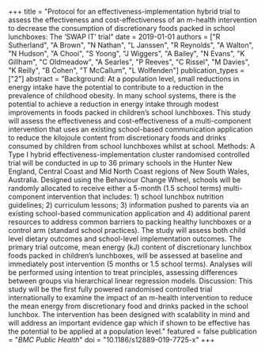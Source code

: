 +++
title = "Protocol for an effectiveness-implementation hybrid trial to assess the effectiveness and cost-effectiveness of an m-health intervention to decrease the consumption of discretionary foods packed in school lunchboxes: The ‘SWAP IT’ trial"
date = 2019-01-01
authors = ["R Sutherland", "A Brown", "N Nathan", "L Janssen", "R Reynolds", "A Walton", "N Hudson", "A Chooi", "S Yoong", "J Wiggers", "A Bailey", "N Evans", "K Gillham", "C Oldmeadow", "A Searles", "P Reeves", "C Rissel", "M Davies", "K Reilly", "B Cohen", "T McCallum", "L Wolfenden"]
publication_types = ["2"]
abstract = "Background: At a population level, small reductions in energy intake have the potential to contribute to a reduction in the prevalence of childhood obesity. In many school systems, there is the potential to achieve a reduction in energy intake through modest improvements in foods packed in children’s school lunchboxes. This study will assess the effectiveness and cost-effectiveness of a multi-component intervention that uses an existing school-based communication application to reduce the kilojoule content from discretionary foods and drinks consumed by children from school lunchboxes whilst at school. Methods: A Type I hybrid effectiveness-implementation cluster randomised controlled trial will be conducted in up to 36 primary schools in the Hunter New England, Central Coast and Mid North Coast regions of New South Wales, Australia. Designed using the Behaviour Change Wheel, schools will be randomly allocated to receive either a 5-month (1.5 school terms) multi-component intervention that includes: 1) school lunchbox nutrition guidelines; 2) curriculum lessons; 3) information pushed to parents via an existing school-based communication application and 4) additional parent resources to address common barriers to packing healthy lunchboxes or a control arm (standard school practices). The study will assess both child level dietary outcomes and school-level implementation outcomes. The primary trial outcome, mean energy (kJ) content of discretionary lunchbox foods packed in children’s lunchboxes, will be assessed at baseline and immediately post intervention (5 months or 1.5 school terms). Analyses will be performed using intention to treat principles, assessing differences between groups via hierarchical linear regression models. Discussion: This study will be the first fully powered randomised controlled trial internationally to examine the impact of an m-health intervention to reduce the mean energy from discretionary food and drinks packed in the school lunchbox. The intervention has been designed with scalability in mind and will address an important evidence gap which if shown to be effective has the potential to be applied at a population level."
featured = false
publication = "*BMC Public Health*"
doi = "10.1186/s12889-019-7725-x"
+++

